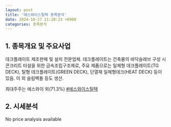 ```yaml
---
layout: post
title: '에스와이스틸텍 종목분석'
date: 2024-10-27 21:20:23 +0900
categories: 종목분석
---
```


## 1. 종목개요 및 주요사업

데크플레이트 제조판매 및 설치 전문업체. 데크플레이트는 건축물의 바닥슬래브 구성 시 콘크리트 타설을 위한 금속조립구조제로, 주요 제품으로는 일체형 데크플레이트(TG DECK), 탈형 데크플레이트(GREEN DECK), 단열재 일체형데크(HEAT DECK) 등이 있음. 이 외 슬림벽돌 등도 생산.

최대주주는 에스와이 외(71.3%)
[#에스와이스틸텍](#)

## 2. 시세분석

No price analysis available
